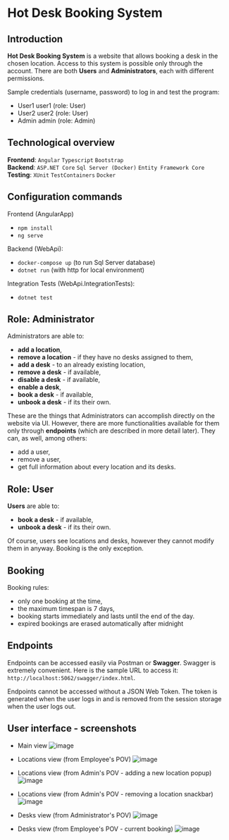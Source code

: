 # Hot Desk Booking System

## Introduction

**Hot Desk Booking System** is a website that allows booking a desk in the chosen location. Access to this system is possible only through the account. There are both **Users** and **Administrators**, each with different permissions.

Sample credentials (username, password) to log in and test the program:

- User1 user1 (role: User)
- User2 user2 (role: User)
- Admin admin (role: Admin)

## Technological overview

**Frontend**: `Angular` `Typescript` `Bootstrap` \
**Backend**: `ASP.NET Core` `Sql Server (Docker)` `Entity Framework Core` \
**Testing**: `XUnit` `TestContainers` `Docker`

## Configuration commands

Frontend (AngularApp)
- `npm install`
- `ng serve`

Backend (WebApi): 
- `docker-compose up` (to run Sql Server database)
- `dotnet run` (with http for local environment)

Integration Tests (WebApi.IntegrationTests): 
- `dotnet test`

## Role: Administrator

Administrators are able to:

- **add a location**,
- **remove a location** - if they have no desks assigned to them,
- **add a desk** - to an already existing location,
- **remove a desk** - if available,
- **disable a desk** - if available,
- **enable a desk**,
- **book a desk** - if available,
- **unbook a desk** - if its their own.

These are the things that Administrators can accomplish directly on the website via UI. However, there are more functionalities available for them only through **endpoints** (which are described in more detail later). They can, as well, among others:

- add a user,
- remove a user,
- get full information about every location and its desks.

## Role: User

**Users** are able to:

- **book a desk** - if available,
- **unbook a desk** - if its their own.

Of course, users see locations and desks, however they cannot modify them in anyway. Booking is the only exception.

## Booking

Booking rules:

- only one booking at the time,
- the maximum timespan is 7 days,
- booking starts immediately and lasts until the end of the day.
- expired bookings are erased automatically after midnight

## Endpoints

Endpoints can be accessed easily via Postman or **Swagger**. Swagger is extremely convenient. Here is the sample URL to access it: `http://localhost:5062/swagger/index.html`.

Endpoints cannot be accessed without a JSON Web Token. The token is generated when the  user logs in and is removed from the session storage when the user logs out.

## User interface - screenshots

- Main view
  ![image](https://github.com/user-attachments/assets/9fc0c5a2-e776-453e-a5e8-a0aa6243c803)

- Locations view (from Employee's POV)
  ![image](https://github.com/user-attachments/assets/0c79ba9a-7cfc-49dc-ad01-df2caa95fa8e)

- Locations view (from Admin's POV - adding a new location popup)
  ![image](https://github.com/user-attachments/assets/e19b0819-8951-4fd8-a533-46029148812b)

- Locations view (from Admin's POV - removing a location snackbar)
  ![image](https://github.com/user-attachments/assets/44ba753a-c4e6-493e-9eea-98cb6b84e1fa)

- Desks view (from Administrator's POV)
  ![image](https://github.com/user-attachments/assets/d799c3ad-deff-4391-9f3b-2514e6320091)


- Desks view (from Employee's POV - current booking)
  ![image](https://github.com/user-attachments/assets/10347503-bc32-4b8f-8c2d-a697d78bc04c)


